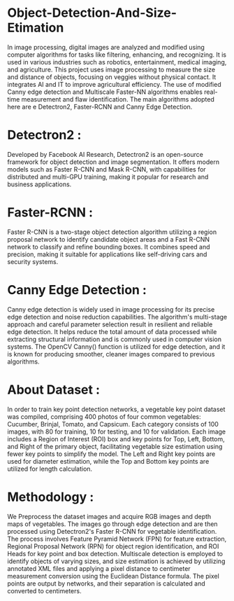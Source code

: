 # Object-Detection-And-Size-Etimation
In image processing, digital images are analyzed and modified using computer algorithms for tasks like filtering, enhancing, and recognizing. It is used in various industries such as robotics, entertainment, medical imaging, and agriculture. This project uses image processing to measure the size and distance of objects, focusing on veggies without physical contact. It integrates AI and IT to improve agricultural efficiency. The use of modified Canny edge detection and Multiscale Faster-NN algorithms enables real-time measurement and flaw identification.
The main algorithms adopted here are e Detectron2, Faster-RCNN and Canny Edge Detection. 
# Detectron2 : 
Developed by Facebook AI Research, Detectron2 is an open-source framework for object detection and image segmentation. It offers modern models such as Faster R-CNN and Mask R-CNN, with capabilities for distributed and multi-GPU training, making it popular for research and business applications.
# Faster-RCNN : 
Faster R-CNN is a two-stage object detection algorithm utilizing a region proposal network to identify candidate object areas and a Fast R-CNN network to classify and refine bounding boxes. It combines speed and precision, making it suitable for applications like self-driving cars and security systems.
# Canny Edge Detection : 
Canny edge detection is widely used in image processing for its precise edge detection and noise reduction capabilities. The algorithm's multi-stage approach and careful parameter selection result in resilient and reliable edge detection. It helps reduce the total amount of data processed while extracting structural information and is commonly used in computer vision systems. The OpenCV Canny() function is utilized for edge detection, and it is known for producing smoother, cleaner images compared to previous algorithms.
# About Dataset :
In order to train key point detection networks, a vegetable key point dataset was compiled, comprising 400 photos of four common vegetables: Cucumber, Brinjal, Tomato, and Capsicum. Each category consists of 100 images, with 80 for training, 10 for testing, and 10 for validation. Each image includes a Region of Interest (ROI) box and key points for Top, Left, Bottom, and Right of the primary object, facilitating vegetable size estimation using fewer key points to simplify the model. The Left and Right key points are used for diameter estimation, while the Top and Bottom key points are utilized for length calculation.
# Methodology :
We Preprocess the dataset images and acquire RGB images and depth maps of vegetables. The images go through edge detection and are then processed using Detectron2's Faster R-CNN for vegetable identification. The process involves Feature Pyramid Network (FPN) for feature extraction, Regional Proposal Network (RPN) for object region identification, and ROI Heads for key point and box detection. Multiscale detection is employed to identify objects of varying sizes, and size estimation is achieved by utilizing annotated XML files and applying a pixel distance to centimeter measurement conversion using the Euclidean Distance formula. The pixel points are output by networks, and their separation is calculated and converted to centimeters.
